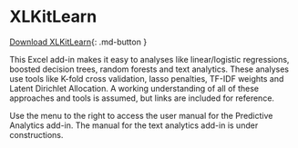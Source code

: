 # XLKitLearn

[Download XLKitLearn](https://danguetta.github.io/xlkitlearn/){: .md-button }

This Excel add-in makes it easy to analyses like linear/logistic regressions, boosted decision trees, random forests and text analytics. These analyses use tools like K-fold cross validation, lasso penalties, TF-IDF weights and Latent Dirichlet Allocation. A working understanding of all of these approaches and tools is assumed, but links are included for reference.

Use the menu to the right to access the user manual for the Predictive Analytics add-in. The manual for the text analytics add-in is under constructions.